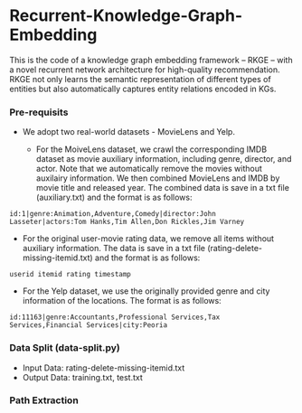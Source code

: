 # Recurrent-Knowledge-Graph-Embedding
This is the code of a knowledge graph embedding framework – RKGE – with a novel recurrent network architecture for high-quality recommendation. RKGE not only learns the semantic representation of different types of entities but also automatically captures entity relations encoded in KGs.

### Pre-requisits

- We adopt two real-world datasets - MovieLens and Yelp. 

  - For the MoiveLens dataset, we crawl the corresponding IMDB dataset as movie auxiliary information, including genre, director, and actor. Note that we automatically remove the movies without auxilairy information. We then combined MovieLens and IMDB by movie title and released year. The combined data is save in a txt file (auxiliary.txt) and the format is as follows:

```
id:1|genre:Animation,Adventure,Comedy|director:John Lasseter|actors:Tom Hanks,Tim Allen,Don Rickles,Jim Varney
```

  - For the original user-movie rating data, we remove all items without auxiliary information. The data is save in a txt file (rating-delete-missing-itemid.txt) and the format is as follows:

```
userid itemid rating timestamp
```

   - For the Yelp dataset, we use the originally provided genre and city information of the locations. The format is as follows:

```
id:11163|genre:Accountants,Professional Services,Tax Services,Financial Services|city:Peoria
```

### Data Split (data-split.py)

- Input Data: rating-delete-missing-itemid.txt
- Output Data: training.txt, test.txt

### Path Extraction
